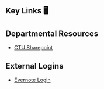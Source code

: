 ## Key Links 🖥️

## Departmental Resources
* <a href="http://secureconnect.viha.ca/depts/ctu/SitePages/Home.aspx">CTU Sharepoint</a>

## External Logins
* <a href="https://www.evernote.com/Login.action">Evernote Login</a>

<!--
**joannebarnes/joannebarnes** is a ✨ _special_ ✨ repository because its `README.md` (this file) appears on your GitHub profile.

Here are some ideas to get you started:

- 🔭 I’m currently working on ...
- 🌱 I’m currently learning ...
- 👯 I’m looking to collaborate on ...
- 🤔 I’m looking for help with ...
- 💬 Ask me about ...
- 📫 How to reach me: ...
- 😄 Pronouns: ...
- ⚡ Fun fact: ...
-->
